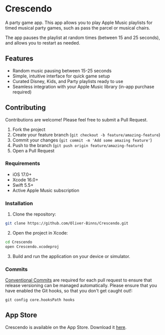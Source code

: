 # Crescendo

A party game app. This app allows you to play Apple Music playlists for timed musical party games, such as pass the parcel or musical chairs.

The app pauses the playlist at random times (between 15 and 25 seconds), and allows you to restart as needed.

## Features

- Random music pausing between 15-25 seconds
- Simple, intuitive interface for quick game setup
- Curated Disney, Kids, and Party playlists ready to use
- Seamless integration with your Apple Music library (in-app purchase required)

## Contributing

Contributions are welcome! Please feel free to submit a Pull Request.

1. Fork the project
2. Create your feature branch (`git checkout -b feature/amazing-feature`)
3. Commit your changes (`git commit -m 'Add some amazing feature'`)
4. Push to the branch (`git push origin feature/amazing-feature`)
5. Open a Pull Request

### Requirements

- iOS 17.0+
- Xcode 16.0+
- Swift 5.5+
- Active Apple Music subscription

### Installation

1. Clone the repository:
```bash
git clone https://github.com/Oliver-Binns/Crescendo.git
```

2. Open the project in Xcode:
```bash
cd Crescendo
open Crescendo.xcodeproj
```

3. Build and run the application on your device or simulator.

### Commits

[Conventional Commits](https://www.conventionalcommits.org/en/v1.0.0/) are required for each pull request to ensure that release versioning can be managed automatically.
Please ensure that you have enabled the Git hooks, so that you don't get caught out!:
```
git config core.hooksPath hooks
```

## App Store

Crescendo is available on the App Store. Download it [here](https://apps.apple.com/app/id6475118662).
